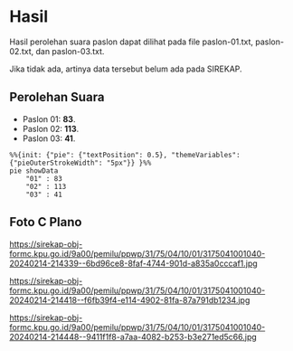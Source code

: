 # Hasil

Hasil perolehan suara paslon dapat dilihat pada file paslon-01.txt, paslon-02.txt, dan paslon-03.txt.

Jika tidak ada, artinya data tersebut belum ada pada SIREKAP.

## Perolehan Suara

 * Paslon 01: **83**.
 * Paslon 02: **113**.
 * Paslon 03: **41**.

```mermaid
%%{init: {"pie": {"textPosition": 0.5}, "themeVariables": {"pieOuterStrokeWidth": "5px"}} }%%
pie showData
    "01" : 83
    "02" : 113
    "03" : 41
```
## Foto C Plano

https://sirekap-obj-formc.kpu.go.id/9a00/pemilu/ppwp/31/75/04/10/01/3175041001040-20240214-214339--6bd96ce8-8faf-4744-901d-a835a0cccaf1.jpg

https://sirekap-obj-formc.kpu.go.id/9a00/pemilu/ppwp/31/75/04/10/01/3175041001040-20240214-214418--f6fb39f4-e114-4902-81fa-87a791db1234.jpg

https://sirekap-obj-formc.kpu.go.id/9a00/pemilu/ppwp/31/75/04/10/01/3175041001040-20240214-214448--9411f1f8-a7aa-4082-b253-b3e271ed5c66.jpg
